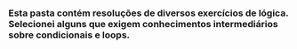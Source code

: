 ### Esta pasta contém resoluções de diversos exercícios de lógica. Selecionei alguns que exigem conhecimentos intermediários sobre condicionais e loops.
